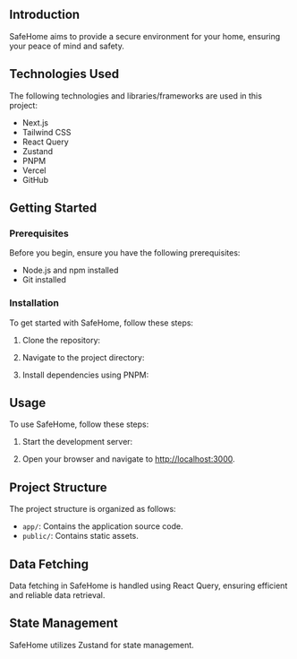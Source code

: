 
## Introduction

SafeHome aims to provide a secure environment for your home, ensuring your peace of mind and safety.

## Technologies Used

The following technologies and libraries/frameworks are used in this project:

- Next.js
- Tailwind CSS
- React Query
- Zustand
- PNPM
- Vercel
- GitHub

## Getting Started

### Prerequisites

Before you begin, ensure you have the following prerequisites:

- Node.js and npm installed
- Git installed

### Installation

To get started with SafeHome, follow these steps:

1. Clone the repository:
   
2. Navigate to the project directory:

3. Install dependencies using PNPM:

## Usage

To use SafeHome, follow these steps:

1. Start the development server:


2. Open your browser and navigate to [http://localhost:3000](http://localhost:3000).

## Project Structure

The project structure is organized as follows:

- `app/`: Contains the application source code.
- `public/`: Contains static assets.

## Data Fetching

Data fetching in SafeHome is handled using React Query, ensuring efficient and reliable data retrieval.

## State Management

SafeHome utilizes Zustand for state management.



